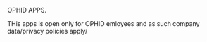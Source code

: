 OPHID APPS.


THis apps is open only for OPHID emloyees and as such company data/privacy policies apply/
